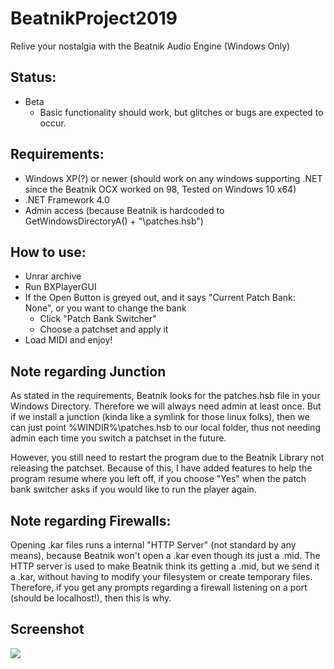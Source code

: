 # BeatnikProject2019
Relive your nostalgia with the Beatnik Audio Engine (Windows Only)
## Status:
- Beta
  - Basic functionality should work, but glitches or bugs are expected to occur.
  
## Requirements:
- Windows XP(?) or newer (should work on any windows supporting .NET since the Beatnik OCX worked on 98, Tested on Windows 10 x64)
- .NET Framework 4.0
- Admin access (because Beatnik is hardcoded to GetWindowsDirectoryA() + "\patches.hsb")

## How to use:
- Unrar archive
- Run BXPlayerGUI
- If the Open Button is greyed out, and it says "Current Patch Bank: None", or you want to change the bank
  - Click "Patch Bank Switcher"
  - Choose a patchset and apply it
- Load MIDI and enjoy!

## Note regarding Junction
As stated in the requirements, Beatnik looks for the patches.hsb file in your Windows Directory.
Therefore we will always need admin at least once. But if we install a junction (kinda like a symlink for those linux folks),
then we can just point %WINDIR%\patches.hsb to our local folder, thus not needing admin each time you switch a patchset in the future.

However, you still need to restart the program due to the Beatnik Library not releasing the patchset.
Because of this, I have added features to help the program resume where you left off, if you choose "Yes"
when the patch bank switcher asks if you would like to run the player again.

## Note regarding Firewalls:

Opening .kar files runs a internal "HTTP Server" (not standard by any means),
because Beatnik won't open a .kar even though its just a .mid. The HTTP server is used
to make Beatnik think its getting a .mid, but we send it a .kar, without having to modify your
filesystem or create temporary files. Therefore, if you get any prompts regarding a firewall listening
on a port (should be localhost!), then this is why.

## Screenshot
![](https://i.imgur.com/KHCo2e5.png)
